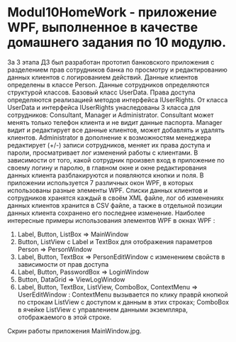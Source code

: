 # Modul10HomeWork - приложение WPF, выполненное в качестве домашнего задания по 10 модулю.
За 3 этапа ДЗ был разработан прототип банковского приложения с разделением прав сотрудников банка по просмотру и редактированию данных клиентов с логированием действий.
Данные клиентов определены в классе Person. Данные сотрудников определяются структурой классов. Базовый класс UserData. Права доступа определяются реализацией методов интерфейса IUserRights.
От класса UserData и интерфейса IUserRights унаследованы 3 класса для сотрудников: Consultant, Manager и Administrator. Consultant может менять только телефон клиента и не видит данные паспорта. 
Manager видит и редактирует все данные клиентов, может добавлять и удалять клиентов. Administrator в дополнение к возможностям менеджера редактирует (+/-) записи сотрудников, меняет их права доступа
и пароли, просматривает лог изменений работы с клиентами. В зависимости от того, какой сотрудник произвел вход в приложение по своему логину и паролю, в главном окне и окне редактирования данных
клиента разблакируются и появляются кнопки и поля. В приложении используется 7 различных окон WPF, в которых использованы разные элементы WPF. Списки данных клиентов и сотрудников хранятся каждый
в своём XML файле, лог об изменениях данных клиентов хранится в CSV файле, а также в отдельной позиции данных клиента сохранено его последнее изменение.
Наиболее интересные примеры использования элементов WPF в окнах WPF :
1. Label, Button, ListBox => MainWindow
2. Button, ListView c Label и TextBox для отображения параметров Person => PersonWindow
3. Label, Button, TextBox => PersonEditWindow с изменением свойств в зависимости от прав доступа
4. Label, Button, PasswordBox => LoginWindow
5. Button, DataGrid => ViewLogWindow
6. Label, Button, TextBox, ListView, ComboBox, ContextMenu => UserEditWindow : ContextMenu вызывается по клику праврй кнопкой по строкам ListView с доступом к данным в этих строках; ComboBox в ячейке
   ListView с управлением данными экземпляра, отображаемого в этой строке.

Скрин работы приложения MainWindow.jpg.
